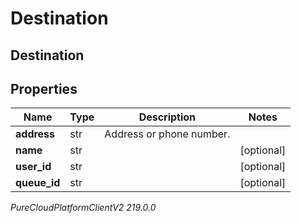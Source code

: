 # Destination

## Destination

## Properties

|Name | Type | Description | Notes|
|------------ | ------------- | ------------- | -------------|
| **address** | str | Address or phone number. | |
| **name** | str |  | [optional] |
| **user_id** | str |  | [optional] |
| **queue_id** | str |  | [optional] |



_PureCloudPlatformClientV2 219.0.0_
